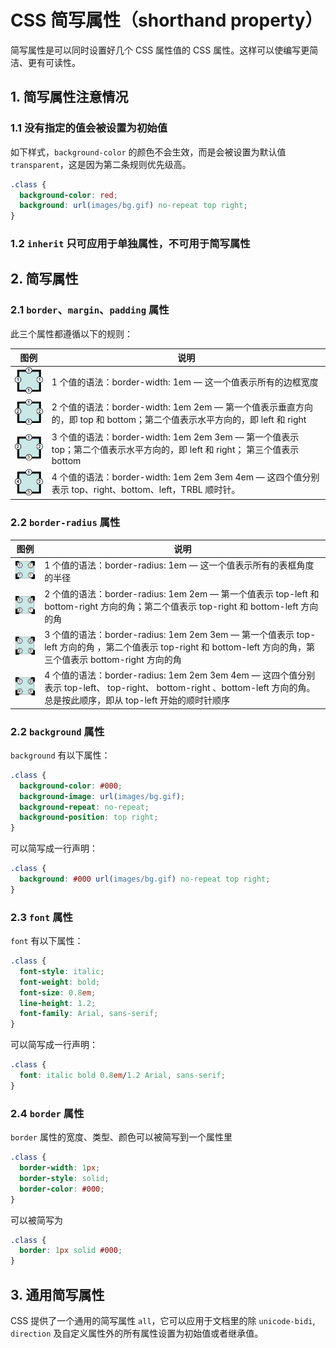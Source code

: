 # CSS 简写属性（shorthand property）

简写属性是可以同时设置好几个 CSS 属性值的 CSS 属性。这样可以使编写更简洁、更有可读性。

## 1. 简写属性注意情况

### 1.1 没有指定的值会被设置为初始值

如下样式，`background-color` 的颜色不会生效，而是会被设置为默认值 `transparent`，这是因为第二条规则优先级高。

```css
.class {
  background-color: red;
  background: url(images/bg.gif) no-repeat top right;
}
```

### 1.2 `inherit` 只可应用于单独属性，不可用于简写属性

## 2. 简写属性

### 2.1 `border`、`margin`、`padding` 属性

此三个属性都遵循以下的规则：

| 图例 | 说明 |
| --- | --- |
| ![1-value](../assets/1-value-syntax.png) | 1 个值的语法：border-width: 1em — 这一个值表示所有的边框宽度 |
| ![2-value](../assets/2-value-syntax.png) | 2 个值的语法：border-width: 1em 2em — 第一个值表示垂直方向的，即 top 和 bottom；第二个值表示水平方向的，即 left 和 right |
| ![3-value](../assets/3-value-syntax.png) | 3 个值的语法：border-width: 1em 2em 3em — 第一个值表示 top；第二个值表示水平方向的，即 left 和 right； 第三个值表示 bottom |
| ![4-value](../assets/4-value-syntax.png) | 4 个值的语法：border-width: 1em 2em 3em 4em — 这四个值分别表示 top、right、bottom、left，TRBL 顺时针。 |

### 2.2 `border-radius` 属性

| 图例 | 说明 |
| --- | --- |
| ![corner1](../assets/corner1.png) | 1 个值的语法：border-radius: 1em — 这一个值表示所有的表框角度的半径 |
| ![corner2](../assets/corner2.png) | 2 个值的语法：border-radius: 1em 2em — 第一个值表示 top-left 和 bottom-right 方向的角；第二个值表示 top-right 和 bottom-left 方向的角 |
| ![corner3](../assets/corner3.png) | 3 个值的语法：border-radius: 1em 2em 3em — 第一个值表示 top-left 方向的角 ，第二个值表示 top-right 和 bottom-left 方向的角，第三个值表示 bottom-right 方向的角 |
| ![corner4](../assets/corner4.png) | 4 个值的语法：border-radius: 1em 2em 3em 4em — 这四个值分别表示 top-left、 top-right、 bottom-right 、bottom-left 方向的角。总是按此顺序，即从 top-left 开始的顺时针顺序 |

### 2.2 `background` 属性

`background` 有以下属性：

```css
.class {
  background-color: #000;
  background-image: url(images/bg.gif);
  background-repeat: no-repeat;
  background-position: top right;
}
```

可以简写成一行声明：

```css
.class {
  background: #000 url(images/bg.gif) no-repeat top right;
}
```

### 2.3 `font` 属性

`font` 有以下属性：

```css
.class {
  font-style: italic;
  font-weight: bold;
  font-size: 0.8em;
  line-height: 1.2;
  font-family: Arial, sans-serif;
}
```

可以简写成一行声明：

```css
.class {
  font: italic bold 0.8em/1.2 Arial, sans-serif;
}
```

### 2.4 `border` 属性

`border` 属性的宽度、类型、颜色可以被简写到一个属性里

```css
.class {
  border-width: 1px;
  border-style: solid;
  border-color: #000;
}
```

可以被简写为

```css
.class {
  border: 1px solid #000;
}
```

## 3. 通用简写属性

CSS 提供了一个通用的简写属性 `all`，它可以应用于文档里的除 `unicode-bidi`, `direction` 及自定义属性外的所有属性设置为初始值或者继承值。

